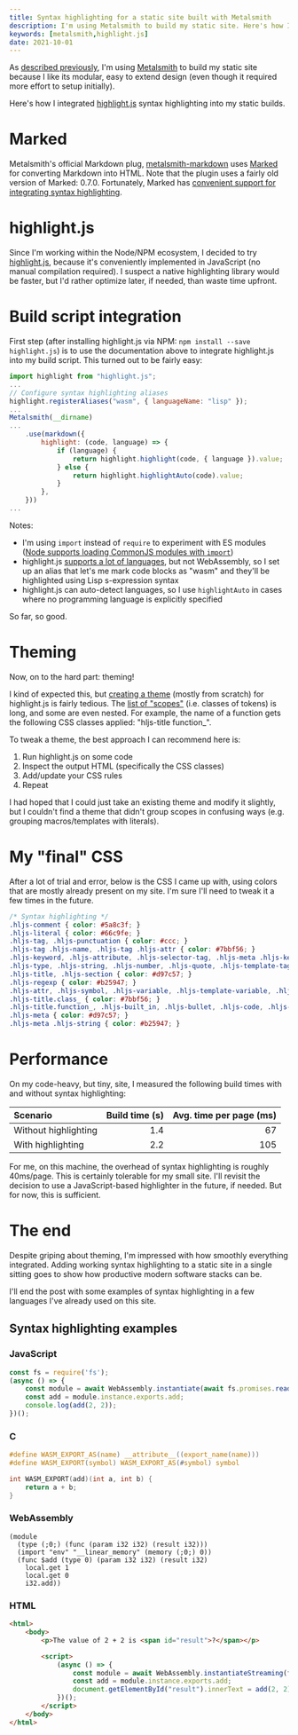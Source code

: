 ```yaml
---
title: Syntax highlighting for a static site built with Metalsmith
description: I'm using Metalsmith to build my static site. Here's how I integrated syntax highlighting using highlight.js.
keywords: [metalsmith,highlight.js]
date: 2021-10-01
---
```

As [described previously](metalsmith.md), I'm using [Metalsmith](https://metalsmith.io/) to build my static site because I like its modular, easy to extend design (even though it required more effort to setup initially).

Here's how I integrated [highlight.js](https://highlightjs.org/) syntax highlighting into my static builds.

# Marked
Metalsmith's official Markdown plug, [metalsmith-markdown](https://github.com/segmentio/metalsmith-markdown) uses [Marked](https://marked.js.org/) for converting Markdown into HTML. Note that the plugin uses a fairly old version of Marked: 0.7.0. Fortunately, Marked has [convenient support for integrating syntax highlighting](https://marked.js.org/using_advanced#highlight).

# highlight.js
Since I'm working within the Node/NPM ecosystem, I decided to try [highlight.js](https://highlightjs.org/), because it's conveniently implemented in JavaScript (no manual compilation required). I suspect a native highlighting library would be faster, but I'd rather optimize later, if needed, than waste time upfront.

# Build script integration
First step (after installing highlight.js via NPM: `npm install --save highlight.js`) is to use the documentation above to integrate highlight.js into my build script. This turned out to be fairly easy:

```javascript
import highlight from "highlight.js";
...
// Configure syntax highlighting aliases
highlight.registerAliases("wasm", { languageName: "lisp" });
...
Metalsmith(__dirname)
...
    .use(markdown({
        highlight: (code, language) => {
            if (language) {
                return highlight.highlight(code, { language }).value;
            } else {
                return highlight.highlightAuto(code).value;
            }
        },
    }))
...
```

Notes:

* I'm using `import` instead of `require` to experiment with ES modules ([Node supports loading CommonJS modules with `import`](../javascript/using-commonjs-modules-from-es-modules.md))
* highlight.js [supports a lot of languages](https://highlightjs.org/static/demo/), but not WebAssembly, so I set up an alias that let's me mark code blocks as "wasm" and they'll be highlighted using Lisp s-expression syntax
* highlight.js can auto-detect languages, so I use `highlightAuto` in cases where no programming language is explicitly specified

So far, so good.

# Theming
Now, on to the hard part: theming!

I kind of expected this, but [creating a theme](https://highlightjs.readthedocs.io/en/latest/theme-guide.html#) (mostly from scratch) for highlight.js is fairly tedious. The [list of "scopes"](https://highlightjs.readthedocs.io/en/latest/css-classes-reference.html) (i.e. classes of tokens) is long, and some are even nested. For example, the name of a function gets the following CSS classes applied: "hljs-title function_".

To tweak a theme, the best approach I can recommend here is:
1. Run highlight.js on some code
1. Inspect the output HTML (specifically the CSS classes)
1. Add/update your CSS rules
1. Repeat

I had hoped that I could just take an existing theme and modify it slightly, but I couldn't find a theme that didn't group scopes in confusing ways (e.g. grouping macros/templates with literals).

# My "final" CSS
After a lot of trial and error, below is the CSS I came up with, using colors that are mostly already present on my site. I'm sure I'll need to tweak it a few times in the future.

```css
/* Syntax highlighting */
.hljs-comment { color: #5a8c3f; }
.hljs-literal { color: #66c9fe; }
.hljs-tag, .hljs-punctuation { color: #ccc; }
.hljs-tag .hljs-name, .hljs-tag .hljs-attr { color: #7bbf56; }
.hljs-keyword, .hljs-attribute, .hljs-selector-tag, .hljs-meta .hljs-keyword, .hljs-doctag, .hljs-name { color: #51a1cc; }
.hljs-type, .hljs-string, .hljs-number, .hljs-quote, .hljs-template-tag, .hljs-deletion { color: #d97c57; }
.hljs-title, .hljs-section { color: #d97c57; }
.hljs-regexp { color: #b25947; }
.hljs-attr, .hljs-symbol, .hljs-variable, .hljs-template-variable, .hljs-link, .hljs-selector-attr, .hljs-selector-pseudo { color: #59c5ff; }
.hljs-title.class_ { color: #7bbf56; }
.hljs-title.function_, .hljs-built_in, .hljs-bullet, .hljs-code, .hljs-addition, .hljs-selector-id, .hljs-selector-class { color: #e6b95c; }
.hljs-meta { color: #d97c57; }
.hljs-meta .hljs-string { color: #b25947; }
```

# Performance
On my code-heavy, but tiny, site, I measured the following build times with and without syntax highlighting:

| Scenario | Build time (s) | Avg. time per page (ms) |
| :--- | ---: | ---: |
| Without highlighting | 1.4 | 67 |
| With highlighting | 2.2 | 105 |

For me, on this machine, the overhead of syntax highlighting is roughly 40ms/page. This is certainly tolerable for my small site. I'll revisit the decision to use a JavaScript-based highlighter in the future, if needed. But for now, this is sufficient.

# The end
Despite griping about theming, I'm impressed with how smoothly everything integrated. Adding working syntax highlighting to a static site in a single sitting goes to show how productive modern software stacks can be.

I'll end the post with some examples of syntax highlighting in a few languages I've already used on this site.

## Syntax highlighting examples
### JavaScript
```javascript
const fs = require('fs');
(async () => {
    const module = await WebAssembly.instantiate(await fs.promises.readFile("./add.wasm"));
    const add = module.instance.exports.add;
    console.log(add(2, 2));
})();
```

### C
```c
#define WASM_EXPORT_AS(name) __attribute__((export_name(name)))
#define WASM_EXPORT(symbol) WASM_EXPORT_AS(#symbol) symbol

int WASM_EXPORT(add)(int a, int b) {
    return a + b;
}
```

### WebAssembly
```wasm
(module
  (type (;0;) (func (param i32 i32) (result i32)))
  (import "env" "__linear_memory" (memory (;0;) 0))
  (func $add (type 0) (param i32 i32) (result i32)
    local.get 1
    local.get 0
    i32.add))
```

### HTML
```html
<html>
    <body>
        <p>The value of 2 + 2 is <span id="result">?</span></p>

        <script>
            (async () => {
                const module = await WebAssembly.instantiateStreaming(fetch("./add.wasm"));
                const add = module.instance.exports.add;
                document.getElementById("result").innerText = add(2, 2);
            })();
        </script>
    </body>
</html>
```
